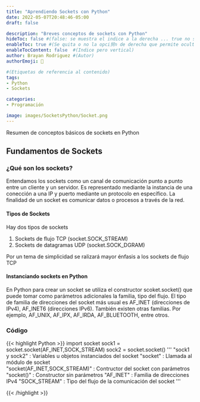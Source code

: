 ```yaml
---
title: "Aprendiendo Sockets con Python"
date: 2022-05-07T20:48:46-05:00
draft: false

description: "Breves conceptos de sockets con Python"
hideToc: false #(false: se muestra el indice a la derecha ... true no se muestra)
enableToc: true #(Se quita o no la opci贸n de derecha que permite ocultar o no)
enableTocContent: false  #(Indice pero vertical)
author: Brayan Rodriguez #(Autor)
authorEmoji: 👺

#(Etiquetas de referencia al contenido)
tags:
- Python
- Sockets

categories:
- Programación

image: images/SocketsPython/Socket.png
---
```


Resumen de conceptos básicos de sockets en Python

## Fundamentos de Sockets 

### ¿Qué son los sockets?

Entendamos los sockets como un canal de comunicación punto a punto entre un cliente y un servidor. Es representado mediante la instancia de una conección a una IP y puerto mediante un protocolo en específico. La finalidad de un socket es comunicar datos o procesos a través de la red. 
 
#### Tipos de Sockets 

Hay dos tipos de sockets 
1. Sockets de flujo TCP (socket.SOCK_STREAM) 
2. Sockets de datagramas UDP (socket.SOCK_DGRAM)

Por un tema de simplicidad se ralizará mayor énfasis a los sockets de flujo TCP

#### Instanciando sockets en Python

En Python para crear un socket se utiliza el constructor scoket.socket() que puede tomar como parámetros adicionales la familia, tipo del flujo. El tipo de familia de direcciones del socket más usual es AF_INET (direcciones de IPv4), AF_INET6 (direcciones IPv6). También existen otras familias. Por ejemplo, AF_UNIX, AF_IPX, AF_IRDA, AF_BLUETOOTH, entre otros. 

### Código 
{{< highlight Python >}}
import socket
sock1 = socket.socket(AF_INET,SOCK_STREAM)
sock2 = socket.socket()
'''
"sock1 y sock2" : Variables u objetos instanciados del socket 
"socket"   : Llamada al módulo de socket  
"socket(AF_INET,SOCK_STREAM)" : Contructor del socket con parámetros
"socket()" : Constructor sin parámetros
"AF_INET"  : Familia de direcciones IPv4
"SOCK_STREAM" : Tipo del flujo de la comunicación del socket 
'''

{{< /highlight >}} 